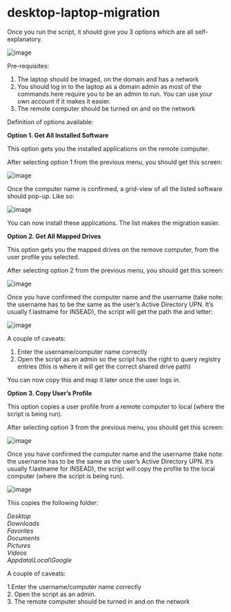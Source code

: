 # desktop-laptop-migration

Once you run the script, it should give you 3 options which are all self-explanatory. 

![image](https://user-images.githubusercontent.com/59761801/115500097-40796a80-a2a3-11eb-9e55-24e396ae011e.png)



Pre-requisites:

1. The laptop should be imaged, on the domain and has a network
2. You should log in to the laptop as a domain admin as most of the commands here require you to be an admin to run. You can use your own account if it makes it easier.
3. The remote computer should be turned on and on the network

Definition of options available: 

**Option 1. Get All Installed Software**

This option gets you the installed applications on the remote computer.

After selecting option 1 from the previous menu, you should get this screen:

![image](https://user-images.githubusercontent.com/59761801/115505228-b08bee80-a2ab-11eb-84ec-4203f683b472.png)

Once the computer name is confirmed, a grid-view of all the listed software should pop-up. Like so: 

![image](https://user-images.githubusercontent.com/59761801/115505260-bd104700-a2ab-11eb-9e1d-25c772eb3254.png)

You can now install these applications. The list makes the migration easier.


**Option 2. Get All Mapped Drives**

This option gets you the mapped drives on the remove computer, from the user profile you selected. 

After selecting option 2 from the previous menu, you should get this screen:

![image](https://user-images.githubusercontent.com/59761801/115505415-0365a600-a2ac-11eb-9d99-8ec0dce8b23b.png)

Once you have confirmed the computer name and the username (take note: the username has to be the same as the user’s Active Directory UPN.  It’s usually f.lastname for INSEAD), the script will get the path the and letter:

![image](https://user-images.githubusercontent.com/59761801/115505472-1b3d2a00-a2ac-11eb-8593-4806b4ff6f9d.png)

A couple of caveats: 

1. Enter the username/computer name correctly
2. Open the script as an admin so the script has the right to query registry entries (this is where it will get the correct shared drive path)

You can now copy this and map it later once the user logs in.


**Option 3. Copy User’s Profile**

This option copies a user profile from a remote computer to local (where the script is being run).

After selecting option 3 from the previous menu, you should get this screen:

![image](https://user-images.githubusercontent.com/59761801/115505528-2d1ecd00-a2ac-11eb-8f11-3a755f06333d.png)

Once you have confirmed the computer name and the username (take note: the username has to be the same as the user’s Active Directory UPN. It’s usually f.lastname for INSEAD), the script will copy the profile to the local computer (where the script is being run).

![image](https://user-images.githubusercontent.com/59761801/115506249-3c524a80-a2ad-11eb-86fa-da91c37039fc.png)

This copies the following folder:

*Desktop<br>
Downloads<br>
Favorites<br>
Documents<br>
Pictures<br>
Videos<br>
Appdata\Local\Google<br>*

A couple of caveats:

1.Enter the username/computer name correctly<br>
2. Open the script as an admin.<br>
3. The remote computer should be turned in and on the network

